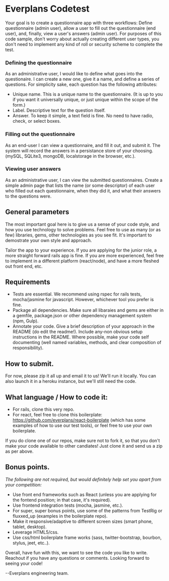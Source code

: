Everplans Codetest
=================
Your goal is to create a questionnaire app with three workflows: Define questionnaire (admin user), allow a user to fill out the questionnaire (end user), and, finally, view a user's answers (admin user). For purposes of this code sample, don't worry about actually creating different user types, you don't need to implement any kind of roll or security scheme to complete the test. 

### Defining the questionnaire

As an administrative user, I would like to define what goes into the questionaire. I can create a new one, give it a name, and define a series of questions. For simplicity sake, each question has the following attributes:

* Unique name. This is a unique name to the questionnaire. (It is up to you if you want it universally unique, or just unique within the scope of the form.)
* Label. Descriptive text for the question itself.
* Answer. To keep it simple, a text field is fine. No need to have radio, check, or select boxes.

### Filling out the questionnaire

As an end-user I can view a questionnaire, and fill it out, and submit it. The system will record the answers in a persistance store of your choosing. (mySQL, SQLite3, mongoDB, localstorage in the browser, etc.).

### Viewing user answers

As an administrative user, I can view the submitted questionnaires. Create a simple admin page that lists the name (or some descriptor) of each user who filled out each questionnaire, when they did it, and what their answers to the questions were. 

## General parameters

The most important goal here is to give us a sense of your code style, and how you use technology to solve problems. Feel free to use as many (or as few) libraries, gems, other technologies as you see fit. It's important to demostrate your own style and approach.

Tailor the app to your experience. If you are applying for the junior role, a more straight forward rails app is fine. If you are more experienced, feel free to implement in a different platform (react/node), and have a more fleshed out front end, etc.

## Requirements
* Tests are essential. We recommend using rspec for rails tests, mocha/jasmine for javascript. However, whichever tool you prefer is fine. 
* Package all dependencies. Make sure all libaraies and gems are either in a gemfile, package.json or other dependency management system (npm, Gulp).
* Annotate your code. Give a brief description of your approach in the README (do edit the readme!). Include any-non obvious setup instructions in the README. Where possible, make your code self documenting (well named variables, methods, and clear composition of responsibility).

## How to submit.
For now, please zip it all up and email it to us! We'll run it locally. You can also launch it in a heroku instance, but we'll still need the code.

## What language / How to code it: 
* For rails, clone this very repo.
* For react, feel free to clone this boilerplate: https://github.com/everplans/react-boilerplate (which has some examples of how to use our test tools), or feel free to use your own boilerplate.

If you do clone one of our repos, make sure not to fork it, so that you don't make your code available to other candiates! Just clone it and send us a zip as per above. 

## Bonus points.

_The following are not required, but would definitely help set you apart from your competition:_

* Use front end frameworks such as React (unless you are applying for the fontend position; in that case, it's required).
* Use frontend integration tests (mocha, jasmine, etc.).
* For super, super bonus points, use some of the patterns from TestRig or fluxxed_up (examples in the boilerplate repo). 
* Make it responsive/adaptive to different screen sizes (smart phone, tablet, desktop).
* Leverage HTML5/css.
* Use css/html boilerplate frame works (sass, twitter-bootstrap, bourbon, stylus, jeet, etc..).

Overall, have fun with this, we want to see the code you like to write. Reachout if you have any questions or comments. Looking forward to seeing your code!


--Everplans engineering team.


